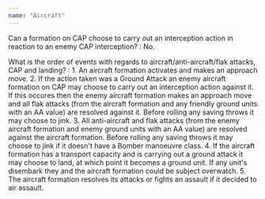 ```yaml
---
name: "Aircraft"
---
```

Can a formation on CAP choose to carry out an interception action in reaction to an enemy CAP interception?
: No.

What is the order of events with regards to aircraft/anti-aircraft/flak attacks, CAP and landing?
: 1. An aircraft formation activates and makes an approach move.
2. If the action taken was a Ground Attack an enemy aircraft formation on CAP may choose to carry out an interception action against it. If this occures then the enemy aircraft formation makes an approach move and all flak attacks (from the aircraft formation and any friendly ground units with an AA value) are resolved against it. Before rolling any saving throws it may choose to jink.
3. All anti-aircraft and flak attacks (from the enemy aircraft formation and enemy ground units with an AA value) are resolved against the aircraft formation. Before rolling any saving throws it may choose to jink if it doesn't have a Bomber manoeuvre class.
4. If the aircraft formation has a transport capacity and is carrying out a ground attack it may choose to land, at which point it becomes a ground unit. If any unit's disembark they and the aircraft formation could be subject overwatch.
5. The aircraft formation resolves its attacks or fights an assault if it decided to air assault.

